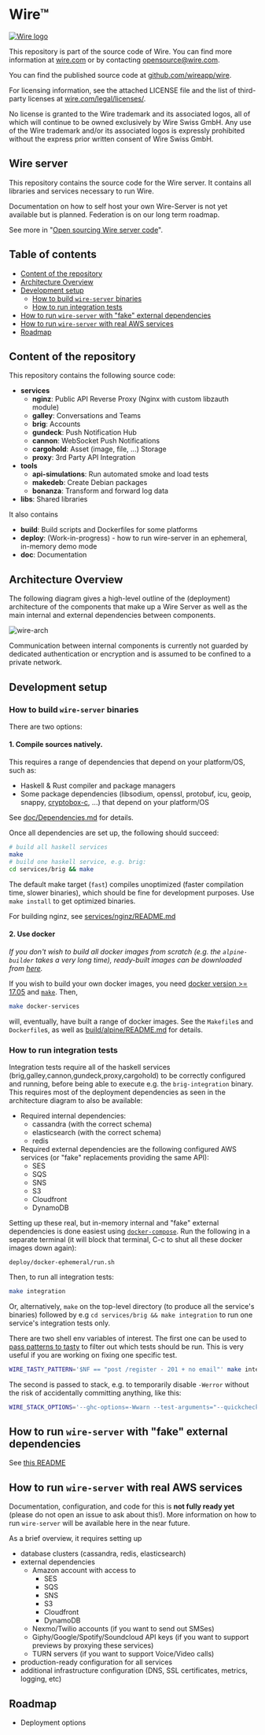 # Wire™

[![Wire logo](https://github.com/wireapp/wire/blob/master/assets/header-small.png?raw=true)](https://wire.com/jobs/)

This repository is part of the source code of Wire. You can find more information at [wire.com](https://wire.com) or by contacting opensource@wire.com.

You can find the published source code at [github.com/wireapp/wire](https://github.com/wireapp/wire).

For licensing information, see the attached LICENSE file and the list of third-party licenses at [wire.com/legal/licenses/](https://wire.com/legal/licenses/).

No license is granted to the Wire trademark and its associated logos, all of which will continue to be owned exclusively by Wire Swiss GmbH. Any use of the Wire trademark and/or its associated logos is expressly prohibited without the express prior written consent of Wire Swiss GmbH.

## Wire server

This repository contains the source code for the Wire server. It contains all libraries and services necessary to run Wire.

Documentation on how to self host your own Wire-Server is not yet available but is planned. Federation is on our long term roadmap.

See more in "[Open sourcing Wire server code](https://medium.com/@wireapp/open-sourcing-wire-server-code-ef7866a731d5)".

## Table of contents

-   [Content of the repository](#content-of-the-repository)
-   [Architecture Overview](#architecture-overview)
-   [Development setup](#development-setup)
    -   [How to build `wire-server` binaries](#how-to-build-wire-server-binaries)
    -   [How to run integration tests](#how-to-run-integration-tests)
-   [How to run `wire-server` with "fake" external dependencies](#how-to-run-wire-server-with-fake-external-dependencies)
-   [How to run `wire-server` with real AWS services](#how-to-run-wire-server-with-real-aws-services)
-   [Roadmap](#roadmap)

## Content of the repository

This repository contains the following source code:

- **services**
   - **nginz**: Public API Reverse Proxy (Nginx with custom libzauth module)
   - **galley**: Conversations and Teams
   - **brig**: Accounts
   - **gundeck**: Push Notification Hub
   - **cannon**: WebSocket Push Notifications
   - **cargohold**: Asset (image, file, ...) Storage
   - **proxy**: 3rd Party API Integration
- **tools**
   - **api-simulations**: Run automated smoke and load tests
   - **makedeb**: Create Debian packages
   - **bonanza**: Transform and forward log data
- **libs**: Shared libraries

It also contains

- **build**: Build scripts and Dockerfiles for some platforms
- **deploy**: (Work-in-progress) - how to run wire-server in an ephemeral, in-memory demo mode
- **doc**: Documentation

## Architecture Overview

The following diagram gives a high-level outline of the (deployment) architecture
of the components that make up a Wire Server as well as the main internal and
external dependencies between components.

![wire-arch](doc/arch/wire-arch-2.png)

Communication between internal components is currently not guarded by
dedicated authentication or encryption and is assumed to be confined to a
private network.

## Development setup

### How to build `wire-server` binaries

There are two options:

#### 1. Compile sources natively.

This requires a range of dependencies that depend on your platform/OS, such as:

- Haskell & Rust compiler and package managers
- Some package dependencies (libsodium, openssl, protobuf, icu, geoip, snappy, [cryptobox-c](https://github.com/wireapp/cryptobox-c), ...) that depend on your platform/OS

See [doc/Dependencies.md](doc/Dependencies.md) for details.

Once all dependencies are set up, the following should succeed:

```bash
# build all haskell services
make
# build one haskell service, e.g. brig:
cd services/brig && make
```

The default make target (`fast`) compiles unoptimized (faster compilation time, slower binaries), which should be fine for development purposes. Use `make install` to get optimized binaries.

For building nginz, see [services/nginz/README.md](services/nginz/README.md)

#### 2. Use docker

*If you don't wish to build all docker images from scratch (e.g. the `alpine-builder` takes a very long time), ready-built images can be downloaded from [here](https://hub.docker.com/r/wireserver/).*

If you wish to build your own docker images, you need [docker version >= 17.05](https://www.docker.com/) and [`make`](https://www.gnu.org/software/make/). Then,

```bash
make docker-services
```

will, eventually, have built a range of docker images. See the `Makefile`s and `Dockerfile`s, as well as [build/alpine/README.md](build/alpine/README.md) for details.

### How to run integration tests

Integration tests require all of the haskell services (brig,galley,cannon,gundeck,proxy,cargohold) to be correctly configured and running, before being able to execute e.g. the `brig-integration` binary. This requires most of the deployment dependencies as seen in the architecture diagram to also be available:

- Required internal dependencies:
    - cassandra (with the correct schema)
    - elasticsearch (with the correct schema)
    - redis
- Required external dependencies are the following configured AWS services (or "fake" replacements providing the same API):
    - SES
    - SQS
    - SNS
    - S3
    - Cloudfront
    - DynamoDB

Setting up these real, but in-memory internal and "fake" external dependencies is done easiest using [`docker-compose`](https://docs.docker.com/compose/install/). Run the following in a separate terminal (it will block that terminal, C-c to shut all these docker images down again):

```
deploy/docker-ephemeral/run.sh
```

Then, to run all integration tests:

```bash
make integration
```

Or, alternatively, `make` on the top-level directory (to produce all the service's binaries) followed by e.g `cd services/brig && make integration` to run one service's integration tests only.

There are two shell env variables of interest.  The first one can be
used to [pass patterns to
tasty](https://github.com/feuerbach/tasty#patterns) to filter out
which tests should be run.  This is very useful if you are working on
fixing one specific test.

```bash
WIRE_TASTY_PATTERN='$NF == "post /register - 201 + no email"' make integration
```

The second is passed to stack, e.g. to temporarily disable `-Werror`
without the risk of accidentally committing anything, like this:

```bash
WIRE_STACK_OPTIONS='--ghc-options=-Wwarn --test-arguments="--quickcheck-tests=19919 --quickcheck-replay=651712"' make integration
```

## How to run `wire-server` with "fake" external dependencies

See [this README](deploy/services-demo/README.md)

## How to run `wire-server` with real AWS services

Documentation, configuration, and code for this is **not fully ready yet** (please do not open an issue to ask about this!). More information on how to run `wire-server` will be available here in the near future.

As a brief overview, it requires setting up

* database clusters (cassandra, redis, elasticsearch)
* external dependencies
    * Amazon account with access to
      * SES
      * SQS
      * SNS
      * S3
      * Cloudfront
      * DynamoDB
    * Nexmo/Twilio accounts (if you want to send out SMSes)
    * Giphy/Google/Spotify/Soundcloud API keys (if you want to support previews by proxying these services)
    * TURN servers (if you want to support Voice/Video calls)
* production-ready configuration for all services
* additional infrastructure configuration (DNS, SSL certificates, metrics, logging, etc)

## Roadmap

- Deployment options
